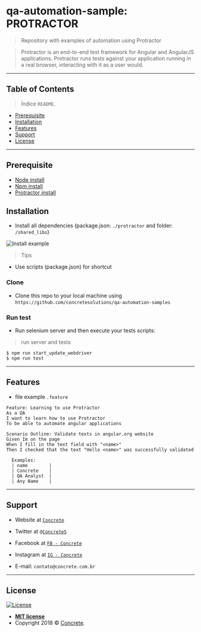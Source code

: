 # qa-automation-sample: PROTRACTOR

> Repository with examples of automation using Protractor

> Protractor is an end-to-end test framework for Angular and AngularJS applications. Protractor runs tests against your application running in a real browser, interacting with it as a user would.

---

## Table of Contents

> Índice `README`.

- [Prerequisite](#prerequisite)
- [Installation](#installation)
- [Features](#features)
- [Support](#support)
- [License](#license)

---

## Prerequisite

- [Node install](https://nodejs.org/en/download/)
- [Npm install](https://www.npmjs.com/get-npm)
- [Protractor install](https://www.npmjs.com/package/protractor)

## Installation

- Install all dependencies (package.json: `./protractor` and folder: `/shared_libs`)

![Install example](http://g.recordit.co/0xODbJSVZ1.gif)

> Tips

- Use scripts (package.json) for shortcut

### Clone

- Clone this repo to your local machine using `https://github.com/concretesolutions/qa-automation-samples`

### Run test

- Run selenium server and then execute your tests scripts:

> run server and tests

```shell
$ npm run start_update_webdriver
$ npm run test
```

---

## Features
- file example `.feature`

```gherkin
Feature: Learning to use Protractor 
As a QA
I want to learn how to use Protractor 
To be able to automate angular applications 

Scenario Outline: Validate texts in angular.org website
Given Im on the page
When I fill in the text field with "<name>"
Then I checked that the text "Hello <name>" was successfully validated

  Examples: 
  | name        |
  | Concrete    |
  | QA Analyst  |
  | Any Name    |
```

---

## Support

- Website at <a href="https://concrete.com.br" target="_blank">`Concrete`</a>
- Twitter at <a href="https://twitter.com/ConcreteS" target="_blank">`@ConcreteS`</a>
- Facebook at <a href="https://www.facebook.com/ConcreteS" target="_blank">`FB - Concrete`</a>
- Instagram at <a href="https://www.instagram.com/concretebr" target="_blank">`IG - Concrete`</a>

- E-mail: `contato@concrete.com.br`

---

## License

[![License](http://img.shields.io/:license-mit-blue.svg?style=flat-square)](http://badges.mit-license.org)

- **[MIT license](http://opensource.org/licenses/mit-license.php)**
- Copyright 2018 © <a href="http://concrete.com.br" target="_blank">Concrete</a>.
